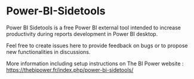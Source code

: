 # Power-BI-Sidetools
Power BI Sidetools is a free Power BI external tool intended to increase productivity during reports development in Power BI desktop. 

Feel free to create issues here to provide feedback on bugs or to propose new functionalities in discussions.

More information including setup instructions on The BI Power website :  https://thebipower.fr/index.php/power-bi-sidetools/
